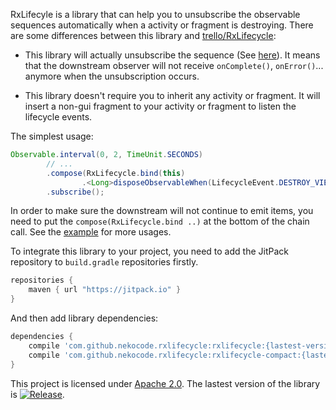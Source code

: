 RxLifecyle is a library that can help you to unsubscribe the observable sequences automatically when a activity or fragment is destroying. There are some differences between this library and [trello/RxLifecycle](https://github.com/trello/RxLifecycle):

- This library will actually unsubscribe the sequence (See [here](https://github.com/trello/RxLifecycle#unsubscription)). It means that the downstream observer will not receive `onComplete()`, `onError()`... anymore when the unsubscription occurs.

- This library doesn't require you to inherit any activity or fragment. It will insert a non-gui fragment to your activity or fragment to listen the lifecycle events.

The simplest usage:

```java
Observable.interval(0, 2, TimeUnit.SECONDS)
        // ...
        .compose(RxLifecycle.bind(this)
                .<Long>disposeObservableWhen(LifecycleEvent.DESTROY_VIEW))
        .subscribe();
```

In order to make sure the downstream will not continue to emit items, you need to put the `compose(RxLifecycle.bind ..)` at the bottom of the chain call. See the [example](example/src/main/java/cn/nekocode/rxlifecycle/sample/MainActivity.java) for more usages.

To integrate this library to your project, you need to add the JitPack repository to `build.gradle` repositories firstly.

```gradle
repositories {
    maven { url "https://jitpack.io" }
}
```

And then add library dependencies:

```gradle
dependencies {
    compile 'com.github.nekocode.rxlifecycle:rxlifecycle:{lastest-version}'
    compile 'com.github.nekocode.rxlifecycle:rxlifecycle-compact:{lastest-version}' // Optional
}
```

This project is licensed under [Apache 2.0](http://www.apache.org/licenses/LICENSE-2.0.html). The lastest version of the library is [![Release](https://jitpack.io/v/zhihu/rxlifecycle.svg)](https://jitpack.io/#zhihu/rxlifecycle).
